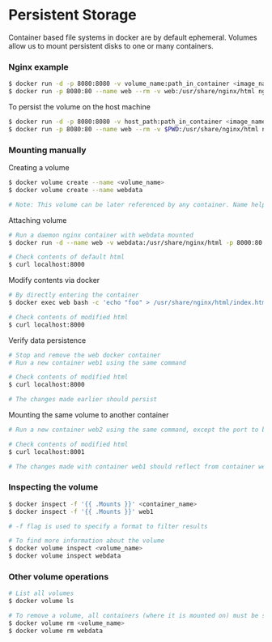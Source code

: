 # Persistent Storage

Container based file systems in docker are by default ephemeral.
Volumes allow us to mount persistent disks to one or many containers.

### Nginx example

```sh
$ docker run -d -p 8080:8080 -v volume_name:path_in_container <image_name>
$ docker run -p 8080:80 --name web --rm -v web:/usr/share/nginx/html nginx
```

To persist the volume on the host machine
```sh
$ docker run -d -p 8080:8080 -v host_path:path_in_container <image_name>
$ docker run -p 8080:80 --name web --rm -v $PWD:/usr/share/nginx/html nginx
```

### Mounting manually

Creating a volume

```sh
$ docker volume create --name <volume_name>
$ docker volume create --name webdata

# Note: This volume can be later referenced by any container. Name helps finding it easily.
```

Attaching volume

```sh
# Run a daemon nginx container with webdata mounted
$ docker run -d --name web -v webdata:/usr/share/nginx/html -p 8000:80 nginx

# Check contents of default html
$ curl localhost:8000
```

Modify contents via docker

```sh
# By directly entering the container
$ docker exec web bash -c 'echo "foo" > /usr/share/nginx/html/index.html'

# Check contents of modified html
$ curl localhost:8000
```

Verify data persistence

```sh
# Stop and remove the web docker container
# Run a new container web1 using the same command

# Check contents of modified html
$ curl localhost:8000

# The changes made earlier should persist
```

Mounting the same volume to another container

```sh
# Run a new container web2 using the same command, except the port to be 8001

# Check contents of modified html
$ curl localhost:8001

# The changes made with container web1 should reflect from container web2 as well.
```

### Inspecting the volume

```sh
$ docker inspect -f '{{ .Mounts }}' <container_name>
$ docker inspect -f '{{ .Mounts }}' web1

# -f flag is used to specify a format to filter results

# To find more information about the volume
$ docker volume inspect <volume_name>
$ docker volume inspect webdata
```

### Other volume operations

```sh
# List all volumes
$ docker volume ls

# To remove a volume, all containers (where it is mounted on) must be stopped and removed
$ docker volume rm <volume_name>
$ docker volume rm webdata
```
